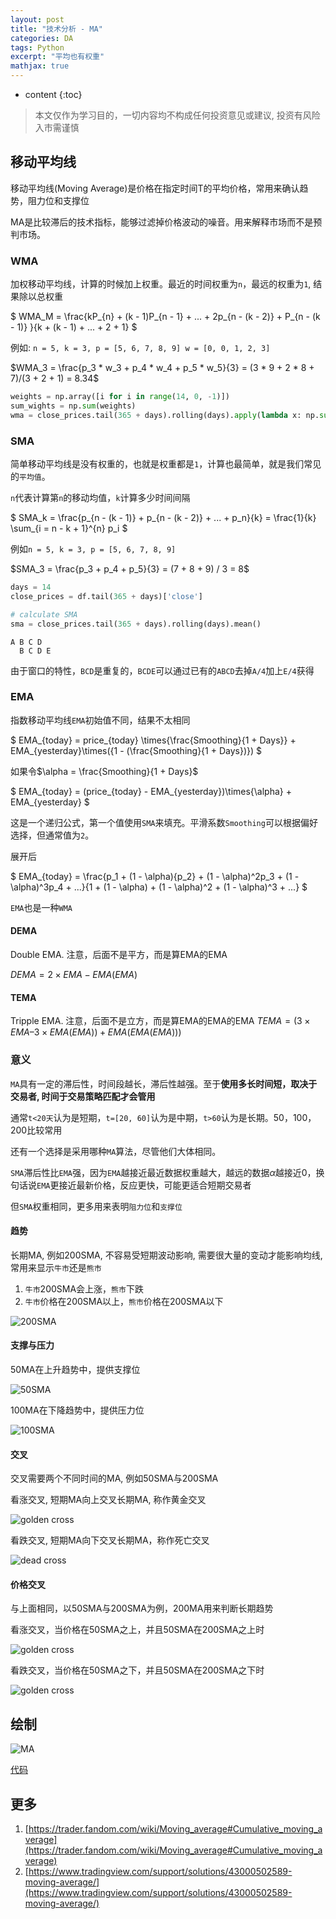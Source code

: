 ```yaml
---
layout: post
title: "技术分析 - MA"
categories: DA
tags: Python
excerpt: "平均也有权重"
mathjax: true
---
```


* content
{:toc}

> 本文仅作为学习目的，一切内容均不构成任何投资意见或建议, 投资有风险入市需谨慎

## 移动平均线

移动平均线(Moving Average)是价格在指定时间T的平均价格，常用来确认趋势，阻力位和支撑位

MA是比较滞后的技术指标，能够过滤掉价格波动的噪音。用来解释市场而不是预判市场。

### WMA

加权移动平均线，计算的时候加上权重。最近的时间权重为`n`，最远的权重为`1`, 结果除以总权重

$
WMA_M = \frac{kP_{n} + (k - 1)P_{n - 1} + ... + 2p_{n - (k - 2)} + P_{n - (k - 1)} }{k + (k - 1) + ... + 2 + 1}
$

例如: `n = 5, k = 3, p = [5, 6, 7, 8, 9] w = [0, 0, 1, 2, 3]`

$WMA_3 = \frac{p_3 * w_3 + p_4 * w_4 + p_5 * w_5}{3} = (3 * 9 + 2 * 8 + 7)/(3 + 2 + 1) = 8.34$

```python
weights = np.array([i for i in range(14, 0, -1)])
sum_wights = np.sum(weights)
wma = close_prices.tail(365 + days).rolling(days).apply(lambda x: np.sum(x * weights) / sum_wights)
```

### SMA

简单移动平均线是没有权重的，也就是权重都是`1`，计算也最简单，就是我们常见的`平均值`。

`n`代表计算第`n`的移动均值，`k`计算多少时间间隔

$
SMA_k = \frac{p_{n - (k - 1)} + p_{n - (k - 2)} + ... + p_n}{k} = \frac{1}{k} \sum_{i = n - k + 1}^{n} p_i
$

例如`n = 5, k = 3, p = [5, 6, 7, 8, 9]`

$SMA_3 = \frac{p_3 + p_4 + p_5}{3} = (7 + 8 + 9) / 3 = 8$

```python
days = 14
close_prices = df.tail(365 + days)['close']

# calculate SMA
sma = close_prices.tail(365 + days).rolling(days).mean()
```

```
A B C D
  B C D E
```

由于窗口的特性，`BCD`是重复的，`BCDE`可以通过已有的`ABCD`去掉`A/4`加上`E/4`获得

### EMA

指数移动平均线`EMA`初始值不同，结果不太相同

$
EMA_{today} = price_{today} \times{\frac{Smoothing}{1 + Days}} + EMA_{yesterday}\times({1 - (\frac{Smoothing}{1 + Days})})
$

如果令$\alpha = \frac{Smoothing}{1 + Days}$

$
EMA_{today} = (price_{today} - EMA_{yesterday})\times{\alpha} + EMA_{yesterday}
$

这是一个递归公式，第一个值使用`SMA`来填充。平滑系数`Smoothing`可以根据偏好选择，但通常值为`2`。

展开后

$
EMA_{today} = \frac{p_1 + (1 - \alpha){p_2} + (1 - \alpha)^2p_3 + (1 - \alpha)^3p_4 + ...}{1 + (1 - \alpha) + (1 - \alpha)^2 + (1 - \alpha)^3 + ...}
$

`EMA`也是一种`WMA`

#### DEMA

Double EMA. 注意，后面不是平方，而是算EMA的EMA

$DEMA = 2\times{EMA} - EMA(EMA)$

#### TEMA

Tripple EMA. 注意，后面不是立方，而是算EMA的EMA的EMA
$TEMA = (3\times{EMA} – 3\times{EMA(EMA)}) + EMA(EMA(EMA)))$

### 意义

`MA`具有一定的滞后性，时间段越长，滞后性越强。至于**使用多长时间短，取决于交易者, 时间于交易策略匹配才会管用**

通常`t<20天`认为是短期，`t=[20, 60]`认为是中期，`t>60`认为是长期。50，100，200比较常用

还有一个选择是采用哪种`MA`算法，尽管他们大体相同。

`SMA`滞后性比`EMA`强，因为`EMA`越接近最近数据权重越大，越远的数据$\alpha$越接近0，换句话说`EMA`更接近最新价格，反应更快，可能更适合短期交易者

但`SMA`权重相同，更多用来表明`阻力位`和`支撑位`

#### 趋势

长期MA, 例如200SMA, 不容易受短期波动影响, 需要很大量的变动才能影响均线, 常用来显示`牛市`还是`熊市`

1. `牛市`200SMA会上涨，`熊市`下跌
2. `牛市`价格在200SMA以上，`熊市`价格在200SMA以下

![200SMA]({{site.static}}/images/investment-200-sma.png)

#### 支撑与压力

50MA在上升趋势中，提供支撑位

![50SMA]({{site.static}}/images/investment-50-sma-support.png)

100MA在下降趋势中，提供压力位

![100SMA]({{site.static}}/images/investment-100-sma-resistance.png)

#### 交叉

交叉需要两个不同时间的MA, 例如50SMA与200SMA

看涨交叉, 短期MA向上交叉长期MA, 称作黄金交叉

![golden cross]({{site.static}}/images/investment-sma-golen-cross.png)

看跌交叉, 短期MA向下交叉长期MA，称作死亡交叉

![dead cross]({{site.static}}/images/investment-sma-dead-cross.png)


#### 价格交叉

与上面相同，以50SMA与200SMA为例，200MA用来判断长期趋势

看涨交叉，当价格在50SMA之上，并且50SMA在200SMA之上时

![golden cross]({{site.static}}/images/investment-sma-bullish-cross.png)

看跌交叉，当价格在50SMA之下，并且50SMA在200SMA之下时

![golden cross]({{site.static}}/images/investment-sma-bearish-cross.png)

## 绘制

![MA]({{site.static}}/images/investment-lesson-03.png)

[代码](https://github.com/geemaple/learning/blob/main/learn_analysis/lesson-03-ma.py)

## 更多

1. [https://trader.fandom.com/wiki/Moving_average#Cumulative_moving_average](https://trader.fandom.com/wiki/Moving_average#Cumulative_moving_average)
2. [https://www.tradingview.com/support/solutions/43000502589-moving-average/](https://www.tradingview.com/support/solutions/43000502589-moving-average/)